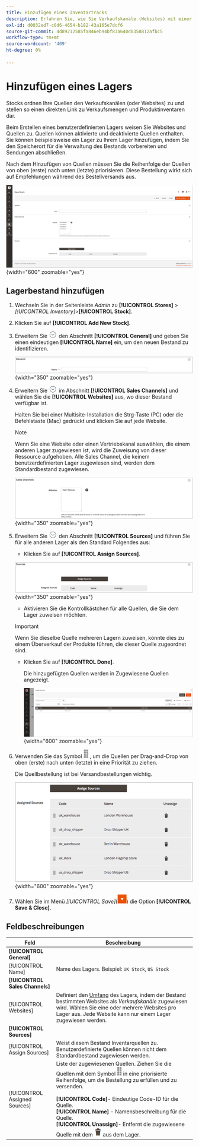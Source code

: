 ```yaml
---
title: Hinzufügen eines Inventartracks
description: Erfahren Sie, wie Sie Verkaufskanäle (Websites) mit einer Lager- und Zuordnungsquelle versehen und so eine direkte Verknüpfung zu Verkaufsmengen und Produktinventaren herstellen können.
exl-id: d0032ed7-c0d6-4654-b182-43a165e7dcf6
source-git-commit: 4d89212585fa846eb94bf83a640d0358812afbc5
workflow-type: tm+mt
source-wordcount: '409'
ht-degree: 0%

---
```


# Hinzufügen eines Lagers

Stocks ordnen Ihre Quellen den Verkaufskanälen (oder Websites) zu und stellen so einen direkten Link zu Verkaufsmengen und Produktinventaren dar.

Beim Erstellen eines benutzerdefinierten Lagers weisen Sie Websites und Quellen zu. Quellen können aktivierte und deaktivierte Quellen enthalten. Sie können beispielsweise ein Lager zu Ihrem Lager hinzufügen, indem Sie den Speicherort für die Verwaltung des Bestands vorbereiten und Sendungen abschließen.

Nach dem Hinzufügen von Quellen müssen Sie die Reihenfolge der Quellen von oben (erste) nach unten (letzte) priorisieren. Diese Bestellung wirkt sich auf Empfehlungen während des Bestellversands aus.

![Neuer Stock](assets/inventory-stock-new.png){width="600" zoomable="yes"}

## Lagerbestand hinzufügen

1. Wechseln Sie in der Seitenleiste _Admin_ zu **[!UICONTROL Stores]** > _[!UICONTROL Inventory]_>**[!UICONTROL Stock]**.

1. Klicken Sie auf **[!UICONTROL Add New Stock]**.

1. Erweitern Sie ![Erweiterungsauswahl](../assets/icon-display-expand.png) den Abschnitt **[!UICONTROL General]** und geben Sie einen eindeutigen **[!UICONTROL Name]** ein, um den neuen Bestand zu identifizieren.

   ![Allgemeine Aktienoptionen](assets/inventory-stock-general.png){width="350" zoomable="yes"}

1. Erweitern Sie ![Erweiterungsauswahl](../assets/icon-display-expand.png) im Abschnitt **[!UICONTROL Sales Channels]** und wählen Sie die **[!UICONTROL Websites]** aus, wo dieser Bestand verfügbar ist.

   Halten Sie bei einer Multisite-Installation die Strg-Taste (PC) oder die Befehlstaste (Mac) gedrückt und klicken Sie auf jede Website.

   >[!NOTE]
   >
   >Wenn Sie eine Website oder einen Vertriebskanal auswählen, die einem anderen Lager zugewiesen ist, wird die Zuweisung von dieser Ressource aufgehoben. Alle Sales Channel, die keinem benutzerdefinierten Lager zugewiesen sind, werden dem Standardbestand zugewiesen.

   ![Optionen für Sales Channel für Lager](assets/inventory-sales-channel.png){width="350" zoomable="yes"}

1. Erweitern Sie ![Erweiterungsauswahl](../assets/icon-display-expand.png) den Abschnitt **[!UICONTROL Sources]** und führen Sie für alle anderen Lager als den Standard Folgendes aus:

   - Klicken Sie auf **[!UICONTROL Assign Sources]**.

   ![Zugewiesene Quellen](assets/inventory-stock-sources.png){width="350" zoomable="yes"}

   - Aktivieren Sie die Kontrollkästchen für alle Quellen, die Sie dem Lager zuweisen möchten.

   >[!IMPORTANT]
   >
   >Wenn Sie dieselbe Quelle mehreren Lagern zuweisen, könnte dies zu einem Überverkauf der Produkte führen, die dieser Quelle zugeordnet sind.

   - Klicken Sie auf **[!UICONTROL Done]**.

     Die hinzugefügten Quellen werden in Zugewiesene Quellen angezeigt.

     ![Zuweisen von Quellen zu Lager](assets/inventory-assign-sources.png){width="600" zoomable="yes"}

1. Verwenden Sie das Symbol ![Sortieren](assets/icon-sort.png) , um die Quellen per Drag-and-Drop von oben (erste) nach unten (letzte) in eine Priorität zu ziehen.

   Die Quellbestellung ist bei Versandbestellungen wichtig.

   ![Beispiel für zugewiesene Quellen](assets/inventory-stock-priority-after.png){width="600" zoomable="yes"}

1. Wählen Sie im Menü _[!UICONTROL Save]_(![Menüpfeil](../assets/icon-menu-down-arrow-red.png)) die Option **[!UICONTROL Save & Close]**.

## Feldbeschreibungen

| Feld | Beschreibung |
|--|--|
| **[!UICONTROL General]** | |
| [!UICONTROL Name] | Name des Lagers. Beispiel: `UK Stock`, `US Stock` |
| **[!UICONTROL Sales Channels]** | |
| [!UICONTROL Websites] | Definiert den [Umfang](../getting-started/websites-stores-views.md#scope-settings) des Lagers, indem der Bestand bestimmten Websites als _Verkaufskanäle_ zugewiesen wird. Wählen Sie eine oder mehrere Websites pro Lager aus. Jede Website kann nur einem Lager zugewiesen werden. |
| **[!UICONTROL Sources]** | |
| [!UICONTROL Assign Sources] | Weist diesem Bestand Inventarquellen zu. Benutzerdefinierte Quellen können nicht dem Standardbestand zugewiesen werden. |
| [!UICONTROL Assigned Sources] | Liste der zugewiesenen Quellen. Ziehen Sie die Quellen mit dem Symbol ![Sortieren](assets/icon-sort.png) in eine priorisierte Reihenfolge, um die Bestellung zu erfüllen und zu versenden.<br/><br/>**[!UICONTROL Code]**- Eindeutige Code-ID für die Quelle.<br/>**[!UICONTROL Name]** - Namensbeschreibung für die Quelle.<br/>**[!UICONTROL Unassign]**- Entfernt die zugewiesene Quelle mit dem ![Papierkorbsymbol](../assets/icon-delete-trashcan-solid.png) aus dem Lager. |
